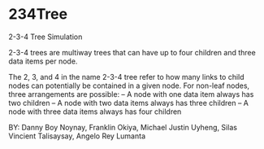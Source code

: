 # 234Tree
2-3-4 Tree Simulation

2-3-4 trees are multiway trees that can have up to four children and three data items per node.

The 2, 3, and 4 in the name 2-3-4 tree refer to how many links to child nodes can potentially be contained in a given node. For non-leaf nodes, three arrangements are possible: 
– A node with one data item always has two children 
– A node with two data items always has three children 
– A node with three data items always has four children

BY: 
Danny Boy Noynay,
Franklin Okiya, 
Michael Justin Uyheng,
Silas Vincient Talisaysay,
Angelo Rey Lumanta 

